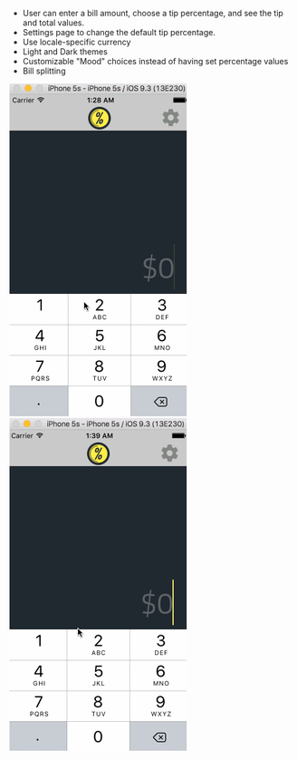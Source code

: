 

* User can enter a bill amount, choose a tip percentage, and see the tip and total values.
* Settings page to change the default tip percentage.
* Use locale-specific currency
* Light and Dark themes
* Customizable "Mood" choices instead of having set percentage values
* Bill splitting

<img src='videoWalkthrough.gif' title='Video Walkthrough of required functions, light/dark theme, customizable mood choices, bill splitting and animations' width='' alt='Video Walkthrough' />

<img src='walkthrough.gif' title='Video Walkthrough of locale-specific currency' width='' alt='Video Walkthrough' />
